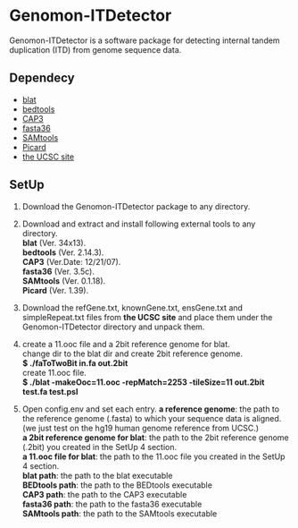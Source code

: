 Genomon-ITDetector
==================

Genomon-ITDetector is a software package for detecting internal tandem duplication (ITD) from genome sequence data.

Dependecy
----------

* [blat](http://genome.ucsc.edu/)
* [bedtools](https://code.google.com/p/bedtools/)
* [CAP3](http://seq.cs.iastate.edu/)
* [fasta36](http://faculty.virginia.edu/wrpearson/fasta/fasta36/)
* [SAMtools](http://samtools.sourceforge.net/)
* [Picard](http://picard.sourceforge.net/)
* [the UCSC site](http://hgdownload.cse.ucsc.edu/goldenpath/hg19/database/)

SetUp
----------

1. Download the Genomon-ITDetector package to any directory.

2. Download and extract and install following external tools to any directory.  
  **blat**  (Ver. 34x13).  
  **bedtools** (Ver. 2.14.3).  
  **CAP3**  (Ver.Date: 12/21/07).  
  **fasta36** (Ver. 3.5c).  
  **SAMtools** (Ver. 0.1.18).  
  **Picard** (Ver. 1.39).  

3. Download the refGene.txt, knownGene.txt, ensGene.txt and simpleRepeat.txt files from **the UCSC site** and place them under the Genomon-ITDetector directory and unpack them.  

4. create a 11.ooc file and a 2bit reference genome for blat.  
  change dir to the blat dir and create 2bit reference genome.  
  **$ ./faToTwoBit in.fa out.2bit**  
  create 11.ooc file.  
  **$ ./blat -makeOoc=11.ooc -repMatch=2253 -tileSize=11 out.2bit test.fa test.psl**  

5. Open config.env and set each entry.
  **a reference genome**: the path to the reference genome (.fasta) to which your sequence data is aligned.(we just test on the hg19 human genome reference from UCSC.)  
  **a 2bit reference genome for blat**: the path to the 2bit reference genome (.2bit) you created in the SetUp 4 section.  
  **a 11.ooc file for blat**: the path to the 11.ooc file you created in the SetUp 4 section.  
  **blat path**: the path to the blat executable  
  **BEDtools path**: the path to the BEDtools executable  
  **CAP3 path**: the path to the CAP3 executable  
  **fasta36 path**: the path to the fasta36 executable  
  **SAMtools path**: the path to the SAMtools executable  
